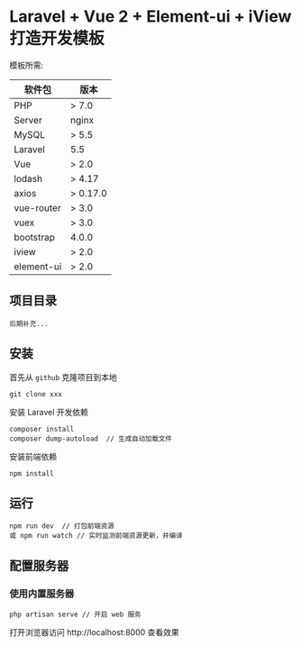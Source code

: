 # Laravel + Vue 2 + Element-ui + iView 打造开发模板

模板所需:

| 软件包 | 版本 |
| --- | --- |
| PHP | > 7.0 |
| Server | nginx |
| MySQL | > 5.5 |
| Laravel | 5.5 |
| Vue | > 2.0 |
| lodash | > 4.17 |
| axios | > 0.17.0 |
| vue-router | > 3.0 |
| vuex | > 3.0 |
| bootstrap | 4.0.0 |
| iview | > 2.0 |
| element-ui | > 2.0 |

## 项目目录
```
后期补充...
```

## 安装
首先从 `github` 克隆项目到本地
```
git clone xxx
```

安装 Laravel 开发依赖
```
composer install
composer dump-autoload  // 生成自动加载文件
```

安装前端依赖
```
npm install
```

## 运行 
```
npm run dev  // 打包前端资源
或 npm run watch // 实时监测前端资源更新，并编译
```

## 配置服务器

### 使用内置服务器
```
php artisan serve // 开启 web 服务

```
打开浏览器访问 http://localhost:8000 查看效果

